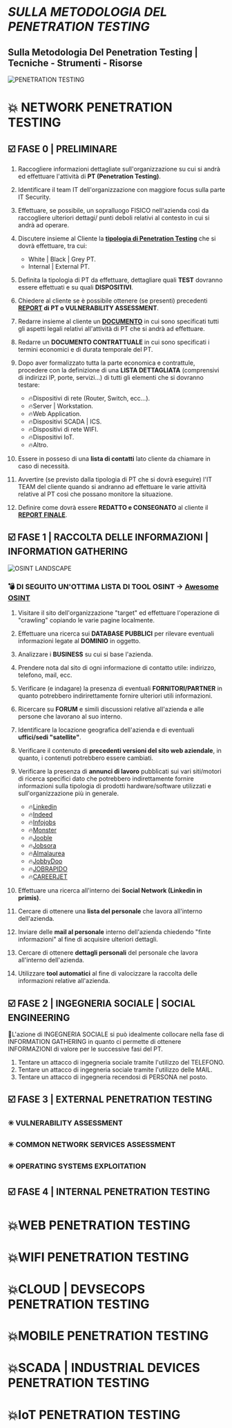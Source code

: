 # *SULLA METODOLOGIA DEL PENETRATION TESTING*

## Sulla Metodologia Del Penetration Testing | Tecniche - Strumenti - Risorse

![PENETRATION TESTING](https://www.breachlock.com/wp-content/uploads/2019/09/V_C_3.jpg)

# :boom: NETWORK PENETRATION TESTING 

## :ballot_box_with_check: FASE 0 |  PRELIMINARE

1. Raccogliere informazioni dettagliate sull'organizzazione su cui si andrà ed effettuare l'attività di **PT (Penetration Testing)**.
2. Identificare il team IT dell'organizzazione con maggiore focus sulla parte IT Security.
3. Effettuare, se possibile, un sopralluogo FISICO nell'azienda così da raccogliere ulteriori dettagi/ punti deboli relativi al contesto in cui si andrà ad operare.
4. Discutere insieme al Cliente la **[tipologia di Penetration Testing](https://resources.infosecinstitute.com/the-types-of-penetration-testing/#gref)** che si dovrà effettuare, tra cui:

      - White | Black | Grey PT.
      - Internal | External PT.
      
5. Definita la tipologia di PT da effettuare, dettagliare quali **TEST** dovranno essere effettuati e su quali **DISPOSITIVI**.
6. Chiedere al cliente se è possibile ottenere (se presenti) precedenti **[REPORT](https://github.com/juliocesarfort/public-pentesting-reports) di PT o VULNERABILITY ASSESSMENT**.
7. Redarre insieme al cliente un **[DOCUMENTO](https://www.cms.gov/Research-Statistics-Data-and-Systems/CMS-Information-Technology/InformationSecurity/Info-Security-Library-Items/CMS-Penetration-Testing-Rules-of-Engagement-Template)** in cui sono specificati tutti gli aspetti legali relativi all'attività di PT che si andrà ad effettuare.
8. Redarre un **DOCUMENTO CONTRATTUALE** in cui sono specificati i termini economici e di durata temporale del PT.
9. Dopo aver formalizzato tutta la parte economica e contrattule, procedere con la definizione di una **LISTA DETTAGLIATA** (comprensivi di indirizzi IP, porte, servizi...) di tutti gli elementi che si dovranno testare:

      - :fire:Dispositivi di rete (Router, Switch, ecc...).
      - :fire:Server | Workstation.
      - :fire:Web Application.
      - :fire:Dispositivi SCADA | ICS.
      - :fire:Dispositivi di rete WIFI.
      - :fire:Dispositivi IoT.
      - :fire:Altro.
      
10. Essere in posseso di una **lista di contatti** lato cliente da chiamare in caso di necessità.
11. Avvertire (se previsto dalla tipologia di PT che si dovrà eseguire) l'IT TEAM del cliente quando si andranno ad effettuare le varie attività relative al PT così che possano monitore la situazione.
12. Definire come dovrà essere **REDATTO e CONSEGNATO** al cliente il **[REPORT FINALE](https://github.com/juliocesarfort/public-pentesting-reports)**.

## :ballot_box_with_check: FASE 1 |  RACCOLTA DELLE INFORMAZIONI | INFORMATION GATHERING

![OSINT LANDSCAPE](https://i.pinimg.com/originals/17/42/60/1742609b23627ea1895cb109d44e31a4.jpg)

### :bomb: DI SEGUITO UN'OTTIMA LISTA DI TOOL OSINT -> [Awesome OSINT](https://github.com/jivoi/awesome-osint)

1. Visitare il sito dell'organizzazione "target" ed effettuare l'operazione di "crawling" copiando le varie pagine localmente.
2. Effettuare una ricerca sui **DATABASE PUBBLICI** per rilevare eventuali informazioni legate al **DOMINIO** in oggetto.
3. Analizzare i **BUSINESS** su cui si base l'azienda.
4. Prendere nota dal sito di ogni informazione di contatto utile: indirizzo, telefono, mail, ecc.
5. Verificare (e indagare) la presenza di eventuali **FORNITORI/PARTNER** in quanto potrebbero indirirettamente fornire ulteriori utili informazioni.
6. Ricercare su **FORUM** e simili discussioni relative all'azienda e alle persone che lavorano al suo interno.
7. Identificare la locazione geografica dell'azienda e di eventuali **uffici/sedi "satellite"**.
8. Verificare il contenuto di **precedenti versioni del sito web aziendale**, in quanto, i contenuti potrebbero essere cambiati. 
9. Verificare la presenza di **annunci di lavoro** pubblicati sui vari siti/motori di ricerca specifici dato che potrebbero indirettamente fornire informazioni sulla tipologia di prodotti hardware/software utilizzati e sull'organizzazione più in generale.

      - :fire:[Linkedin](https://www.linkedin.com/)
      - :fire:[Indeed](https://it.indeed.com/)
      - :fire:[Infojobs](https://www.infojobs.it/)
      - :fire:[Monster](https://www.monster.it/)
      - :fire:[Jooble](https://it.jooble.org/)
      - :fire:[Jobsora](https://it.jobsora.com/)
      - :fire:[Almalaurea](https://www.almalaurea.it/)
      - :fire:[JobbyDoo](https://www.jobbydoo.it/)
      - :fire:[JOBRAPIDO](https://it.jobrapido.com/)
      - :fire:[CAREERJET](https://www.careerjet.it/)

10. Effettuare una ricerca all'interno dei **Social Network (Linkedin in primis)**.
11. Cercare di ottenere una **lista del personale** che lavora all'interno dell'azienda.
12. Inviare delle **mail al personale** interno dell'azienda chiedendo "finte informazioni" al fine di acquisire ulteriori dettagli. 
13. Cercare di ottenere **dettagli personali** del personale che lavora all'interno dell'azienda.
14. Utilizzare **tool automatici** al fine di valocizzare la raccolta delle informazioni relative all'azienda.
     
## :ballot_box_with_check: FASE 2 |  INGEGNERIA SOCIALE | SOCIAL ENGINEERING

:pill:L'azione di INGEGNERIA SOCIALE si può idealmente collocare nella fase di INFORMATION GATHERING in quanto ci permette di ottenere INFORMAZIONI di valore per le successive fasi del PT.

1. Tentare un attacco di ingegneria sociale tramite l'utilizzo del TELEFONO.
2. Tentare un attacco di ingegneria sociale tramite l'utilizzo delle MAIL.
3. Tentare un attacco di ingegneria recendosi di PERSONA nel posto.


## :ballot_box_with_check: FASE 3 |  EXTERNAL PENETRATION TESTING

### :eight_spoked_asterisk: VULNERABILITY ASSESSMENT

### :eight_spoked_asterisk: COMMON NETWORK SERVICES ASSESSMENT

### :eight_spoked_asterisk: OPERATING SYSTEMS EXPLOITATION


## :ballot_box_with_check: FASE 4 |  INTERNAL PENETRATION TESTING


# :boom:WEB PENETRATION TESTING 


# :boom:WIFI PENETRATION TESTING 


# :boom:CLOUD | DEVSECOPS PENETRATION TESTING 


# :boom:MOBILE PENETRATION TESTING 


# :boom:SCADA | INDUSTRIAL DEVICES PENETRATION TESTING 

# :boom:IoT PENETRATION TESTING 





